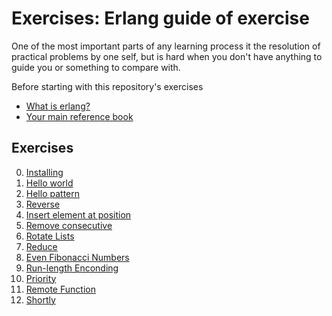 # Exercises: Erlang guide of exercise
One of the most important parts of any learning process it the
resolution of practical problems by one self, but is hard when you
don't have anything to guide you or something to compare with.

Before starting with this repository's exercises

- [What is erlang?](https://www.erlang.org/)
- [Your main reference book](http://learnyousomeerlang.com/content)

## Exercises

0. [Installing](installing/)
0. [Hello world](hello/)
0. [Hello pattern](hello_patern/)
0. [Reverse](reverse/)
0. [Insert element at position](insert_element_at/)
0. [Remove consecutive](rmconsecutive/)
0. [Rotate Lists](rotatelist/)
0. [Reduce](reduce/)
0. [Even Fibonacci Numbers](even_fib_numbers/)
0. [Run-length Enconding](run_length_encoding/)
0. [Priority](priority/)
0. [Remote Function](remote_fun/)
0. [Shortly](shortly/)
